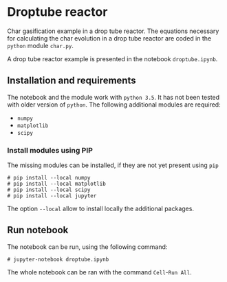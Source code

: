 # Droptube reactor

Char gasification example in a drop tube reactor.
The equations necessary for calculating the char evolution in a drop tube reactor are coded in the `python` module `char.py`.

A drop tube reactor example is presented in the notebook `droptube.ipynb`.

## Installation and requirements

The notebook and the module work with `python 3.5`. It has not been tested with older version of `python`.
The following additional modules are required:

- `numpy`
- `matplotlib`
- `scipy`

### Install modules using PIP

The missing modules can be installed, if they are not yet present using `pip`

```
# pip install --local numpy
# pip install --local matplotlib
# pip install --local scipy
# pip install --local jupyter
```

The option `--local` allow to install locally the additional packages.

## Run notebook

The notebook can be run, using the following command:

```
# jupyter-notebook droptube.ipynb
```

The whole notebook can be ran with the command `Cell`-`Run All`.
